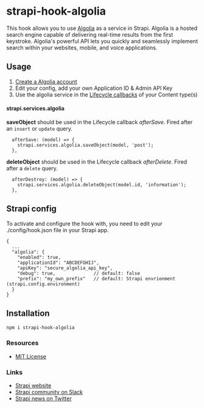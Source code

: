 # strapi-hook-algolia

This hook allows you to use [Algolia](https://algolia.com/) as a service in Strapi. Algolia is a hosted search engine capable of delivering real-time results from the first keystroke. Algolia's powerful API lets you quickly and seamlessly implement search within your websites, mobile, and voice applications.

## Usage

1) [Create a Algolia account](https://www.algolia.com/users/sign_up)
2) Edit your config, add your own Application ID & Admin API Key
3) Use the algolia service in the [Lifecycle callbacks](https://strapi.io/documentation/3.0.0-beta.x/concepts/models.html#lifecycle-callbacks) of your Content type(s)

#### strapi.services.algolia

**saveObject** should be used in the Lifecycle callback _afterSave_. Fired after an `insert` or `update` query.
```
  afterSave: (model) => {
    strapi.services.algolia.saveObject(model, 'post');
  },
```

**deleteObject** should be used in the Lifecycle callback _afterDelete_. Fired after a `delete` query.
```
  afterDestroy: (model) => {
    strapi.services.algolia.deleteObject(model.id, 'information');
  },
```

## Strapi config

To activate and configure the hook with, you need to edit your ./config/hook.json file in your Strapi app.
```
{
  ...
  "algolia": {
    "enabled": true,
    "applicationId": "ABCDEFGHIJ",
    "apiKey": "secure_algolia_api_key",
    "debug": true,              // default: false
    "prefix": "my_own_prefix"   // default: Strapi envrionment (strapi.config.environment)
  }
}
```

## Installation

```bash
npm i strapi-hook-algolia
```

### Resources

- [MIT License](LICENSE.md)

### Links

- [Strapi website](http://strapi.io/)
- [Strapi community on Slack](http://slack.strapi.io)
- [Strapi news on Twitter](https://twitter.com/strapijs)
